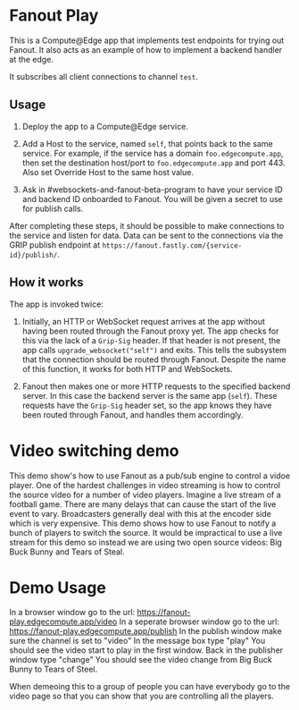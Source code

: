 # Fanout Play

This is a Compute@Edge app that implements test endpoints for trying out Fanout. It also acts as an example of how to implement a backend handler at the edge.

It subscribes all client connections to channel `test`.

## Usage

1. Deploy the app to a Compute@Edge service.

2. Add a Host to the service, named `self`, that points back to the same service. For example, if the service has a domain `foo.edgecompute.app`, then set the destination host/port to `foo.edgecompute.app` and port 443. Also set Override Host to the same host value.

3. Ask in #websockets-and-fanout-beta-program to have your service ID and backend ID onboarded to Fanout. You will be given a secret to use for publish calls.

After completing these steps, it should be possible to make connections to the service and listen for data. Data can be sent to the connections via the GRIP publish endpoint at `https://fanout.fastly.com/{service-id}/publish/`.

## How it works

The app is invoked twice:

1. Initially, an HTTP or WebSocket request arrives at the app without having been routed through the Fanout proxy yet. The app checks for this via the lack of a `Grip-Sig` header. If that header is not present, the app calls `upgrade_websocket("self")` and exits. This tells the subsystem that the connection should be routed through Fanout. Despite the name of this function, it works for both HTTP and WebSockets.

2. Fanout then makes one or more HTTP requests to the specified backend server. In this case the backend server is the same app (`self`). These requests have the `Grip-Sig` header set, so the app knows they have been routed through Fanout, and handles them accordingly.

# Video switching demo
This demo show's how to use Fanout as a pub/sub engine to control a vidoe player. One of the hardest challenges in video streaming is how to control the source video for a number of video players. Imagine a live stream of a football game. There are many delays that can cause the start of the live event to vary. Broadcasters generally deal with this at the encoder side which is very expensive. This demo shows how to use Fanout to notify a bunch of players to switch the source. 
It would be impractical to use a live stream for this demo so instead we are using two open source videos: Big Buck Bunny and Tears of Steal. 

# Demo Usage
In a browser window go to the url: https://fanout-play.edgecompute.app/video
In a seperate browser window go to the url: https://fanout-play.edgecompute.app/publish
In the publish window make sure the channel is set to "video"
In the message box type "play"
You should see the video start to play in the first window. 
Back in the publisher window type "change"
You should see the video change from Big Buck Bunny to Tears of Steel. 

When demeoing this to a group of people you can have everybody go to the video page so that you can show that you are controlling all the players. 
